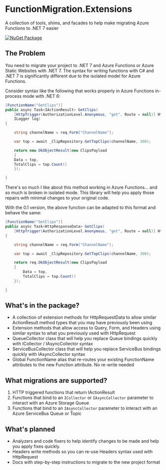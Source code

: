 # FunctionMigration.Extensions
A collection of tools, shims, and facades to help make migrating Azure Functions to .NET 7 easier

[![NuGet Package](https://img.shields.io/nuget/v/FunctionMigration.Extensions?color=blue&style=plastic)](https://www.nuget.org/packages/FunctionMigration.Extensions)

## The Problem

You need to migrate your project to .NET 7 and Azure Functions or Azure Static Websites with .NET 7.  The syntax for writing functions with C# and .NET 7 is significantly different due to the isolated model for Azure Functions.

Consider syntax like the following that works properly in Azure Functions in-process mode with .NET 6:

```csharp
[FunctionName("GetClips")]
public async Task<IActionResult> GetClips(
    [HttpTrigger(AuthorizationLevel.Anonymous, "get", Route = null)] HttpRequest req,
    ILogger log)
{

    string channelName = req.Form["ChannelName"];

    var top = await _ClipRepository.GetTopClips(channelName, 300);

    return new OkObjectResult(new ClipsPayload
    {
    Data = top,
    TotalClips = top.Count()
    });

}
```

There's so much I like about this method working in Azure Functions... and so much is broken in isolated mode.  This library will help you apply those repairs with minimal changes to your original code.  

With the 0.1 version, the above function can be adapted to this format and behave the same:

```csharp
[FunctionName("GetClips")]
public async Task<HttpResponseData> GetClips(
    [HttpTrigger(AuthorizationLevel.Anonymous, "get", Route = null)] HttpRequestData req)
{

    string channelName = req.Form("ChannelName");

    var top = await _ClipRepository.GetTopClips(channelName, 300);

    return req.OkObjectResult(new ClipsPayload
    {
        Data = top,
        TotalClips = top.Count()
    });

}
```

## What's in the package?

- A collection of extension methods for HttpRequestData to allow similar ActionResult method types that you may have previously been using
- Extension methods that allow access to Query, Form, and Headers using similar syntax to what you previously used with HttpRequest
- QueueCollector class that will help you replace Queue bindings quickly with ICollector / IAsyncCollector syntax
- ServiceBusCollector class that will help you replace ServiceBus bindings quickly with IAsyncCollector syntax
- Global FunctionName alias that re-routes your existing FunctionName attributes to the new Function attribute.  No re-write needed

## What migrations are supported?

1. HTTP triggered functions that return IActionResult 
2. Functions that bind to an `ICollector` or `IAsyncCollector` parameter to interact with an Azure Storage Queue
2. Functions that bind to an `IAsyncCollector` parameter to interact with an Azure ServiceBus Queue or Topic

## What's planned

- Analyzers and code fixers to help identify changes to be made and help you apply fixes quickly.
- Headers write methods so you can re-use Headers syntax used with HttpRequest
- Docs with step-by-step instructions to migrate to the new project format